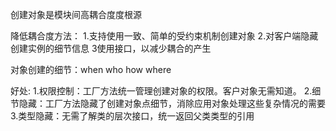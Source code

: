 创建对象是模块间高耦合度度根源

降低耦合度方法：
1.支持使用一致、简单的受约束机制创建对象
2.对客户端隐藏创建实例的细节信息
3使用接口，以减少耦合的产生

对象创建的细节：when who how where

好处:
1.权限控制：工厂方法统一管理创建对象的权限。客户对象无需知道。
2.细节隐藏：工厂方法隐藏了创建对象点细节，消除应用对象处理这些复杂情况的需要
3.类型隐藏：无需了解类的层次接口，统一返回父类类型的引用

